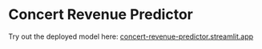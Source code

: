 # Concert Revenue Predictor
Try out the deployed model here: [concert-revenue-predictor.streamlit.app](https://concert-revenue-predictor.streamlit.app/)
